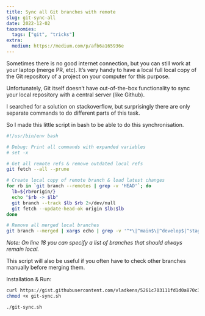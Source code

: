 ```yaml
---
title: Sync all Git branches with remote
slug: git-sync-all
date: 2022-12-02
taxonomies:
  tags: ["git", "tricks"]
extra:
  medium: https://medium.com/p/afb6a165936e
---
```


Sometimes there is no good internet connection, but you can still work at your laptop (merge PR, etc). It’s very handy to have a local full local copy of the Git repository of a project on your computer for this purpose.

Unfortunately, Git itself doesn’t have out-of-the-box functionality to sync your local repository with a central server (like Github).

I searched for a solution on stackoverflow, but surprisingly there are only separate commands to do different parts of this task.

So I made this little script in bash to be able to do this synchronisation.

```sh
#!/usr/bin/env bash

# Debug: Print all commands with expanded variables
# set -x

# Get all remote refs & remove outdated local refs
git fetch --all --prune

# Create local copy of remote branch & load latest changes
for rb in `git branch --remotes | grep -v 'HEAD'`; do
  lb=${rb#origin/}
  echo "$rb -> $lb"
  git branch --track $lb $rb 2>/dev/null
  git fetch --update-head-ok origin $lb:$lb
done

# Remove all merged local branches
git branch --merged | xargs echo | grep -v '^*\|^main$\|^develop$|^stage$' | xargs git branch -d
```

_Note: On line 18 you can specify a list of branches that should always remain local._

This script will also be useful if you often have to check other branches manually before merging them.

Installation & Run:

```sh
curl https://gist.githubusercontent.com/vladkens/5261c703111fd1d0a870c3bf5e53c698/raw/698af0fdac327bcb3b7d8777a4593a4d66321bb6/git-sync.sh > git-sync.sh
chmod +x git-sync.sh

./git-sync.sh
```
